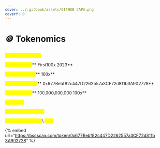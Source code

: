```yaml
---
cover: ../.gitbook/assets/GITHUB CAPA.png
coverY: 0
---
```


# 🪙 Tokenomics

<mark style="color:yellow;">**Presale Address :**</mark>&#x20;

<mark style="color:yellow;">**Token Name:**</mark>** First100x 2023**

<mark style="color:yellow;">**Token Symbol:**</mark>** 100x**

<mark style="color:yellow;">**Token Address:**</mark>** 0x677Bebf82c447D2262557a3CF72d811b3A902728**

<mark style="color:yellow;">**Total Supply:**</mark>** 100,000,000,000 100x**

<mark style="color:yellow;">**Soft Cap:**</mark>

<mark style="color:yellow;">**Presale Start Time:**</mark>

<mark style="color:yellow;">**Presale End Time:**</mark>\ <mark style="color:yellow;">****</mark>

{% embed url="https://bscscan.com/token/0x677Bebf82c447D2262557a3CF72d811b3A902728" %}
